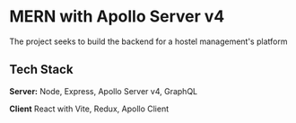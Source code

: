 
# MERN with Apollo Server v4

The project seeks to build the backend for a hostel management's platform





## Tech Stack


**Server:** Node, Express, Apollo Server v4, GraphQL 

**Client** React with Vite, Redux, Apollo Client

